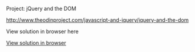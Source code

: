 Project: jQuery and the DOM

http://www.theodinproject.com/javascript-and-jquery/jquery-and-the-dom

View solution in browser here

[View solution in browser](https://rawgit.com/chang-ryan/javascript-snake/master/index.html)

